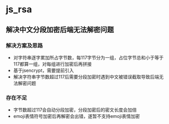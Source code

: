 # js_rsa
## 解决中文分段加密后端无法解密问题


### 解决方案及思路
- 对字符串逐字累加所占字节数，每117字节分为一组，占位字节总和小于等于117都算一组，对每组进行加密后再拼接
- 基于jsencrypt，需要提前引入
- 解决字符串字节数超过117后需要分段加密时遇到中文被错误截取导致后端无法解密问题

### 存在不足
- 字节数超过117会自动分段加密，分段加密后的密文长度会加倍
- emoji表情符号加密后再解密会出错，遂暂不支持emoji表情加密
